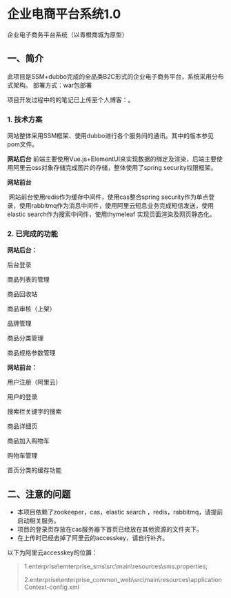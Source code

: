 # 企业电商平台系统1.0
企业电子商务平台系统（以青橙商城为原型）

## 一、简介

此项目是SSM+dubbo完成的全品类B2C形式的企业电子商务平台，系统采用分布式架构。
部署方式：war包部署

项目开发过程中的的笔记已上传至个人博客：。

### 1. 技术方案

网站整体采用SSM框架、使用dubbo进行各个服务间的通讯。其中的版本参见pom文件。

**网站后台**
	前端主要使用Vue.js+ElementUI来实现数据的绑定及渲染，后端主要使用阿里云oss对象存储完成图片的存储，整体使用了spring security权限框架。

**网站前台**

​	网站前台使用redis作为缓存中间件，使用cas整合spring security作为单点登录，使用rabbitmq作为消息中间件，使用阿里云短息业务完成短信发送，使用elastic search作为搜索中间件，使用thymeleaf 实现页面渲染及网页静态化。

### 2. 已完成的功能

**网站后台：**

后台登录

商品列表的管理

商品回收站

商品审核（上架）

品牌管理

商品分类管理

商品规格参数管理

**网站前台：**

用户注册（阿里云）

用户的登录

搜索栏关键字的搜索

商品详细页

商品加入购物车

购物车管理

首页分类的缓存功能

## 二、注意的问题

- 本项目依赖了zookeeper，cas，elastic search ，redis，rabbitmq，请提前启动相关服务。
- 项目的登录页存放在cas服务器下首页已经放在其他资源的文件夹下。
- 在上传时已经去掉了阿里云的accesskey，请自行补齐。

以下为阿里云accesskey的位置：

> 1.enterprise\emterprise_sms\src\main\resources\sms.properties;
>
> 2.enterprise\enterprise_common_web\src\main\resources\applicationContext-config.xml



